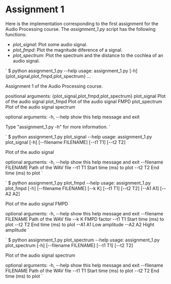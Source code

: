 # Assignment 1

Here is the implementation corresponding to the first assignment for the Audio Processing course. The *assignment_1.py* script has the following functions:
 - *plot_signal*: Plot some audio signal.
 - *plot_fmpd*: Plot the magnitude diference of a signal.
 - *plot_spectrum*: Plot the spectrum and the distance to the cochlea of an audio signal.

`
$ python assignment_1.py --help
usage: assignment_1.py [-h] {plot_signal,plot_fmpd,plot_spectrum} ...

Assignment 1 of the Audio Processing course.

positional arguments:
  {plot_signal,plot_fmpd,plot_spectrum}
    plot_signal         Plot of the audio signal
    plot_fmpd           Plot of the audio signal FMPD
    plot_spectrum       Plot of the audio signal spectrum

optional arguments:
  -h, --help            show this help message and exit

Type "assignment_1.py <command> -h" for more information.
`

`
$ python assignment_1.py plot_signal --help
usage: assignment_1.py plot_signal [-h] [--filename FILENAME] [--t1 T1]
                                   [--t2 T2]

Plot of the audio signal

optional arguments:
  -h, --help           show this help message and exit
  --filename FILENAME  Path of the WAV file
  --t1 T1              Start time (ms) to plot
  --t2 T2              End time (ms) to plot
`

`
$ python assignment_1.py plot_fmpd --help
usage: assignment_1.py plot_fmpd [-h] [--filename FILENAME] [--k K] [--t1 T1]
                                 [--t2 T2] [--A1 A1] [--A2 A2]

Plot of the audio signal FMPD

optional arguments:
  -h, --help           show this help message and exit
  --filename FILENAME  Path of the WAV file
  --k K                FMPD factor
  --t1 T1              Start time (ms) to plot
  --t2 T2              End time (ms) to plot
  --A1 A1              Low amplitude
  --A2 A2              Hight amplitude
`

`
$ python assignment_1.py plot_spectrum --help
usage: assignment_1.py plot_spectrum [-h] [--filename FILENAME] [--t1 T1]
                                     [--t2 T2]

Plot of the audio signal spectrum

optional arguments:
  -h, --help           show this help message and exit
  --filename FILENAME  Path of the WAV file
  --t1 T1              Start time (ms) to plot
  --t2 T2              End time (ms) to plot
`
